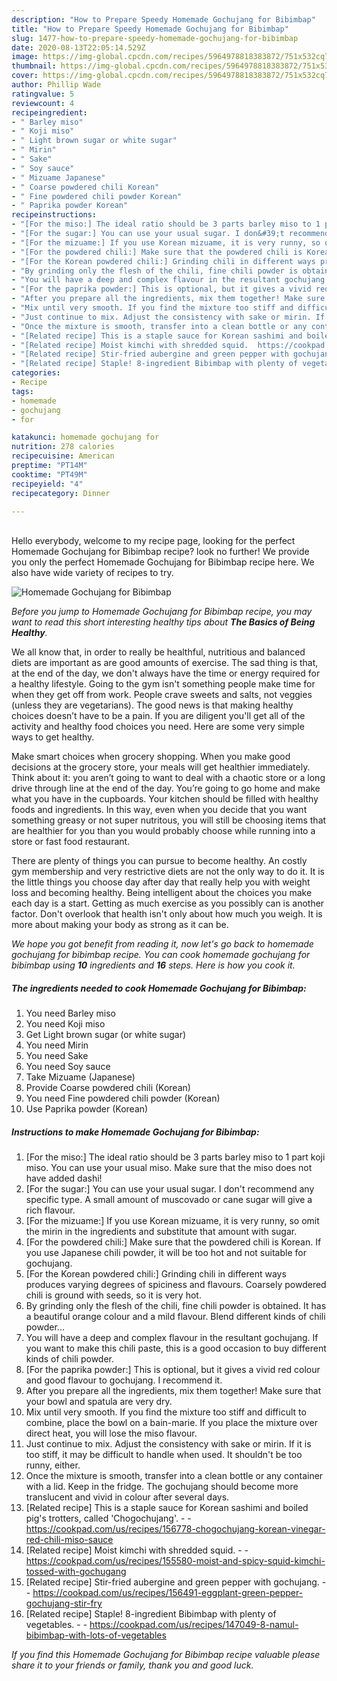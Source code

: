 ```yaml
---
description: "How to Prepare Speedy Homemade Gochujang for Bibimbap"
title: "How to Prepare Speedy Homemade Gochujang for Bibimbap"
slug: 1477-how-to-prepare-speedy-homemade-gochujang-for-bibimbap
date: 2020-08-13T22:05:14.529Z
image: https://img-global.cpcdn.com/recipes/5964978818383872/751x532cq70/homemade-gochujang-for-bibimbap-recipe-main-photo.jpg
thumbnail: https://img-global.cpcdn.com/recipes/5964978818383872/751x532cq70/homemade-gochujang-for-bibimbap-recipe-main-photo.jpg
cover: https://img-global.cpcdn.com/recipes/5964978818383872/751x532cq70/homemade-gochujang-for-bibimbap-recipe-main-photo.jpg
author: Phillip Wade
ratingvalue: 5
reviewcount: 4
recipeingredient:
- " Barley miso"
- " Koji miso"
- " Light brown sugar or white sugar"
- " Mirin"
- " Sake"
- " Soy sauce"
- " Mizuame Japanese"
- " Coarse powdered chili Korean"
- " Fine powdered chili powder Korean"
- " Paprika powder Korean"
recipeinstructions:
- "[For the miso:] The ideal ratio should be 3 parts barley miso to 1 part koji miso. You can use your usual miso. Make sure that the miso does not have added dashi!"
- "[For the sugar:] You can use your usual sugar. I don&#39;t recommend any specific type. A small amount of muscovado or cane sugar will give a rich flavour."
- "[For the mizuame:] If you use Korean mizuame, it is very runny, so omit the mirin in the ingredients and substitute that amount with sugar."
- "[For the powdered chili:] Make sure that the powdered chili is Korean. If you use Japanese chili powder, it will be too hot and not suitable for gochujang."
- "[For the Korean powdered chili:] Grinding chili in different ways produces varying degrees of spiciness and flavours. Coarsely powdered chili is ground with seeds, so it is very hot."
- "By grinding only the flesh of the chili, fine chili powder is obtained. It has a beautiful orange colour and a mild flavour. Blend different kinds of chili powder..."
- "You will have a deep and complex flavour in the resultant gochujang. If you want to make this chili paste, this is a good occasion to buy different kinds of chili powder."
- "[For the paprika powder:] This is optional, but it gives a vivid red colour and good flavour to gochujang. I recommend it."
- "After you prepare all the ingredients, mix them together! Make sure that your bowl and spatula are very dry."
- "Mix until very smooth. If you find the mixture too stiff and difficult to combine, place the bowl on a bain-marie. If you place the mixture over direct heat, you will lose the miso flavour."
- "Just continue to mix. Adjust the consistency with sake or mirin. If it is too stiff, it may be difficult to handle when used. It shouldn&#39;t be too runny, either."
- "Once the mixture is smooth, transfer into a clean bottle or any container with a lid. Keep in the fridge. The gochujang should become more translucent and vivid in colour after several days."
- "[Related recipe] This is a staple sauce for Korean sashimi and boiled pig&#39;s trotters, called &#39;Chogochujang&#39;.  https://cookpad.com/us/recipes/156778-chogochujang-korean-vinegar-red-chili-miso-sauce"
- "[Related recipe] Moist kimchi with shredded squid.  https://cookpad.com/us/recipes/155580-moist-and-spicy-squid-kimchi-tossed-with-gochugang"
- "[Related recipe] Stir-fried aubergine and green pepper with gochujang.  https://cookpad.com/us/recipes/156491-eggplant-green-pepper-gochujang-stir-fry"
- "[Related recipe] Staple! 8-ingredient Bibimbap with plenty of vegetables.  https://cookpad.com/us/recipes/147049-8-namul-bibimbap-with-lots-of-vegetables"
categories:
- Recipe
tags:
- homemade
- gochujang
- for

katakunci: homemade gochujang for 
nutrition: 278 calories
recipecuisine: American
preptime: "PT14M"
cooktime: "PT49M"
recipeyield: "4"
recipecategory: Dinner

---
```

<br>
Hello everybody, welcome to my recipe page, looking for the perfect Homemade Gochujang for Bibimbap recipe? look no further! We provide you only the perfect Homemade Gochujang for Bibimbap recipe here. We also have wide variety of recipes to try.
<br>


![Homemade Gochujang for Bibimbap](https://img-global.cpcdn.com/recipes/5964978818383872/751x532cq70/homemade-gochujang-for-bibimbap-recipe-main-photo.jpg)

<i>Before you jump to Homemade Gochujang for Bibimbap recipe, you may want to read this short interesting healthy tips about <strong>The Basics of Being Healthy</strong>.</i>

We all know that, in order to really be healthful, nutritious and balanced diets are important as are good amounts of exercise. The sad thing is that, at the end of the day, we don't always have the time or energy required for a healthy lifestyle. Going to the gym isn't something people make time for when they get off from work. People crave sweets and salts, not veggies (unless they are vegetarians). The good news is that making healthy choices doesn’t have to be a pain. If you are diligent you'll get all of the activity and healthy food choices you need. Here are some very simple ways to get healthy.

Make smart choices when grocery shopping. When you make good decisions at the grocery store, your meals will get healthier immediately. Think about it: you aren’t going to want to deal with a chaotic store or a long drive through line at the end of the day. You’re going to go home and make what you have in the cupboards. Your kitchen should be filled with healthy foods and ingredients. In this way, even when you decide that you want something greasy or not super nutritous, you will still be choosing items that are healthier for you than you would probably choose while running into a store or fast food restaurant.

There are plenty of things you can pursue to become healthy. An costly gym membership and very restrictive diets are not the only way to do it. It is the little things you choose day after day that really help you with weight loss and becoming healthy. Being intelligent about the choices you make each day is a start. Getting as much exercise as you possibly can is another factor. Don't overlook that health isn't only about how much you weigh. It is more about making your body as strong as it can be. 


<i>We hope you got benefit from reading it, now let's go back to homemade gochujang for bibimbap recipe. You can cook homemade gochujang for bibimbap using <strong>10</strong> ingredients and <strong>16</strong> steps. Here is how you cook it.
</i>

##### The ingredients needed to cook Homemade Gochujang for Bibimbap:

1. You need  Barley miso
1. You need  Koji miso
1. Get  Light brown sugar (or white sugar)
1. You need  Mirin
1. You need  Sake
1. You need  Soy sauce
1. Take  Mizuame (Japanese)
1. Provide  Coarse powdered chili (Korean)
1. You need  Fine powdered chili powder (Korean)
1. Use  Paprika powder (Korean)


##### Instructions to make Homemade Gochujang for Bibimbap:

1. [For the miso:] The ideal ratio should be 3 parts barley miso to 1 part koji miso. You can use your usual miso. Make sure that the miso does not have added dashi!
1. [For the sugar:] You can use your usual sugar. I don&#39;t recommend any specific type. A small amount of muscovado or cane sugar will give a rich flavour.
1. [For the mizuame:] If you use Korean mizuame, it is very runny, so omit the mirin in the ingredients and substitute that amount with sugar.
1. [For the powdered chili:] Make sure that the powdered chili is Korean. If you use Japanese chili powder, it will be too hot and not suitable for gochujang.
1. [For the Korean powdered chili:] Grinding chili in different ways produces varying degrees of spiciness and flavours. Coarsely powdered chili is ground with seeds, so it is very hot.
1. By grinding only the flesh of the chili, fine chili powder is obtained. It has a beautiful orange colour and a mild flavour. Blend different kinds of chili powder...
1. You will have a deep and complex flavour in the resultant gochujang. If you want to make this chili paste, this is a good occasion to buy different kinds of chili powder.
1. [For the paprika powder:] This is optional, but it gives a vivid red colour and good flavour to gochujang. I recommend it.
1. After you prepare all the ingredients, mix them together! Make sure that your bowl and spatula are very dry.
1. Mix until very smooth. If you find the mixture too stiff and difficult to combine, place the bowl on a bain-marie. If you place the mixture over direct heat, you will lose the miso flavour.
1. Just continue to mix. Adjust the consistency with sake or mirin. If it is too stiff, it may be difficult to handle when used. It shouldn&#39;t be too runny, either.
1. Once the mixture is smooth, transfer into a clean bottle or any container with a lid. Keep in the fridge. The gochujang should become more translucent and vivid in colour after several days.
1. [Related recipe] This is a staple sauce for Korean sashimi and boiled pig&#39;s trotters, called &#39;Chogochujang&#39;. -  - https://cookpad.com/us/recipes/156778-chogochujang-korean-vinegar-red-chili-miso-sauce
1. [Related recipe] Moist kimchi with shredded squid. -  - https://cookpad.com/us/recipes/155580-moist-and-spicy-squid-kimchi-tossed-with-gochugang
1. [Related recipe] Stir-fried aubergine and green pepper with gochujang. -  - https://cookpad.com/us/recipes/156491-eggplant-green-pepper-gochujang-stir-fry
1. [Related recipe] Staple! 8-ingredient Bibimbap with plenty of vegetables. -  - https://cookpad.com/us/recipes/147049-8-namul-bibimbap-with-lots-of-vegetables


<i>If you find this Homemade Gochujang for Bibimbap recipe valuable please share it to your friends or family, thank you and good luck.</i>
